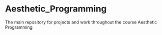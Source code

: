 # Aesthetic_Programming
The main repository for projects and work throughout the course Aesthetic Programming
